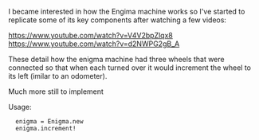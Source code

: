 I became interested in how the Engima machine works so I've started to replicate some of its key components after watching a few videos:

https://www.youtube.com/watch?v=V4V2bpZlqx8
https://www.youtube.com/watch?v=d2NWPG2gB_A

These detail how the enigma machine had three wheels that were connected so that when each turned over it would increment the wheel to its left (imilar to an odometer).

Much more still to implement

Usage:

```
  enigma = Enigma.new
  enigma.increment!
```

